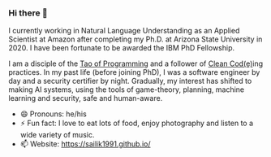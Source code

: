 ### Hi there 👋

I currently working in Natural Language Understanding as an Applied Scientist at Amazon after completing my Ph.D. at Arizona State University in 2020. I have been fortunate to be awarded the IBM PhD Fellowship.

I am a disciple of the [Tao of Programming](http://www.mit.edu/~xela/tao.html) and a follower of [Clean Cod(e)](https://www.amazon.com/Clean-Code-Handbook-Software-Craftsmanship/dp/0132350882)ing practices. In my past life (before joining PhD), I was a software engineer by day and a security certifier by night. Gradually, my interest has shifted to making AI systems, using the tools of game-theory, planning, machine learning and security, safe and human-aware.

- 😄 Pronouns: he/his
- ⚡ Fun fact: I love to eat lots of food, enjoy photography and listen to a wide variety of music.
- 📫 Website: https://sailik1991.github.io/

<!--
**sailik1991/sailik1991** is a ✨ _special_ ✨ repository because its `README.md` (this file) appears on your GitHub profile.

Here are some ideas to get you started:

- 🔭 I’m currently working on ...
- 🌱 I’m currently learning ...
- 👯 I’m looking to collaborate on ...
- 🤔 I’m looking for help with ...
- 💬 Ask me about ...
- 📫 How to reach me: ...
- 😄 Pronouns: ...
- ⚡ Fun fact: ...
-->
